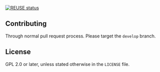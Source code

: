 [![REUSE status](https://api.reuse.software/badge/github.com/gigya/drupal8)](https://api.reuse.software/info/github.com/gigya/drupal8)

## Contributing

Through normal pull request process. Please target the `develop` branch.

## License

GPL 2.0 or later, unless stated otherwise in the `LICENSE` file.


